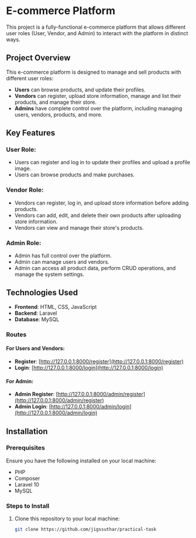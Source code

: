 # E-commerce Platform

This project is a fully-functional e-commerce platform that allows different user roles (User, Vendor, and Admin) to interact with the platform in distinct ways.

## Project Overview

This e-commerce platform is designed to manage and sell products with different user roles:

- **Users** can browse products,  and update their profiles.
- **Vendors** can register, upload store information, manage and list their products, and manage their store.
- **Admins** have complete control over the platform, including managing users, vendors, products, and more.

## Key Features

### User Role:
- Users can register and log in to update their profiles and upload a profile image.
- Users can browse products and make purchases.

### Vendor Role:
- Vendors can register, log in, and upload store information before adding products.
- Vendors can add, edit, and delete their own products after uploading store information.
- Vendors can view and manage their store's products.

### Admin Role:
- Admin has full control over the platform.
- Admin can manage users and vendors.
- Admin can access all product data, perform CRUD operations, and manage the system settings.

## Technologies Used

- **Frontend**: HTML, CSS, JavaScript
- **Backend**: Laravel
- **Database**: MySQL

### Routes

#### For Users and Vendors:
- **Register**: [http://127.0.0.1:8000/register](http://127.0.0.1:8000/register)
- **Login**: [http://127.0.0.1:8000/login](http://127.0.0.1:8000/login)

#### For Admin:
- **Admin Register**: [http://127.0.0.1:8000/admin/register](http://127.0.0.1:8000/admin/register)
- **Admin Login**: [http://127.0.0.1:8000/admin/login](http://127.0.0.1:8000/admin/login)

## Installation

### Prerequisites

Ensure you have the following installed on your local machine:
- PHP 
- Composer
- Laravel 10
- MySQL 

### Steps to Install

1. Clone this repository to your local machine:
   ```bash
   git clone https://github.com/jigssuthar/practical-task

